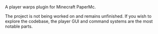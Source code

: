 A player warps plugin for Minecraft PaperMc.

The project is not being worked on and remains unfinished. 
If you wish to explore the codebase, the player GUI and command systems are the most notable parts.
